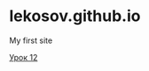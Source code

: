 # lekosov.github.io
My first site

[Урок 12](https://lekosov.github.io/lesson_12/ "Моя готовая домашка")
